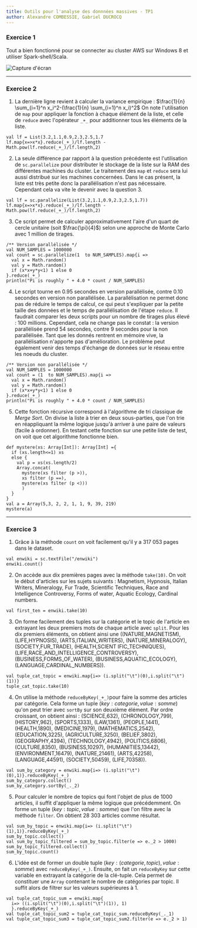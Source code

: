 ```yaml
---
title: Outils pour l'analyse des donnnées massives - TP1
author: Alexandre COMBESSIE, Gabriel DUCROCQ
---
```



### Exercice 1
Tout a bien fonctionné pour se connecter au cluster AWS sur Windows 8 et utiliser Spark-shell/Scala.

![Capture d'écran](https://dl.dropbox.com/s/45v3jmq7whqr0kd/image%201.png?dl=0)

**********
### Exercice 2

1) La dernière ligne revient à calculer la variance empirique :
$\frac{1}{n} \sum_{i=1}^n x_i^2-(\frac{1}{n} \sum_{i=1}^n x_i)^2$
On note l'utilisation de `map` pour appliquer la fonction à chaque élément de la liste, et celle de `reduce` avec l'opérateur `_+_` pour additionner tous les éléments de la liste.
```Spark
val lf = List(3.2,1.1,0.9,2.3,2.5,1.7
lf.map{x=>x*x}.reduce(_+_)/lf.length - Math.pow(lf.reduce(_+_)/lf.length,2)
```

2) La seule différence par rapport à la question précédente est l'utilisation de `sc.parallelize` pour distributer le stockage de la liste sur la RAM des différentes machines du cluster. Le traitement des `map` et `reduce` sera lui aussi distribué sur les machines concernées. Dans le cas présent, la liste est très petite donc la parallélisation n'est pas nécessaire. Cependant cela va vite le devenir avec la question 3.
```Spark
val lf = sc.parallelize(List(3.2,1.1,0.9,2.3,2.5,1.7))
lf.map{x=>x*x}.reduce(_+_)/lf.length - Math.pow(lf.reduce(_+_)/lf.length,2)
```

3) Ce script permet de calculer approximativement l'aire d'un quart de cercle unitaire (soit $\frac{\pi}{4}$) selon une approche de Monte Carlo avec 1 million de tirages.
```Spark
/** Version parallélisée */
val NUM_SAMPLES = 1000000
val count = sc.parallelize(1  to NUM_SAMPLES).map{i =>
  val x = Math.random()
  val y = Math.random()
  if (x*x+y*y<1) 1 else 0
}.reduce(_+_)
println("Pi is roughly " + 4.0 * count / NUM_SAMPLES)
```

4) Le script tourne en 0.95 secondes en version parallélisée, contre 0.10 secondes en version non parallélisée. La parallélisation ne permet donc pas de réduire le temps de calcul, ce qui peut s'expliquer par la petite taille des données et le temps de parallélisation de l'étape `reduce`. Il faudrait comparer les deux scripts pour un nombre de tirages plus élevé : 100 millions. Cependant, cela ne change pas le constat : la version parallélisée prend 54 secondes, contre 9 secondes pour la non parallélisée. Tant que les donnés rentrent en mémoire vive, la parallélisation n'apporte pas d'amélioration. Le problème peut également venir des temps d'échange de données sur le réseau entre les noeuds du cluster.
```Spark
/** Version non parallélisée */
val NUM_SAMPLES = 1000000
val count = (1  to NUM_SAMPLES).map{i =>
  val x = Math.random()
  val y = Math.random()
  if (x*x+y*y<1) 1 else 0
}.reduce(_+_)
println("Pi is roughly " + 4.0 * count / NUM_SAMPLES)
```

5) Cette fonction récursive correspond à l'algorithme de tri classique de *Merge Sort*. On divise la liste à trier en deux sous-parties, que l'on trie en réappliquant la même logique jusqu'à arriver à une paire de valeurs (facile à ordonner). En testant cette fonction sur une petite liste de test, on voit que cet algorithme fonctionne bien.
```Spark
def mystere(xs: Array[Int]): Array[Int] ={
  if (xs.length<=1) xs
  else {
    val p = xs(xs.length/2)
    Array.concat(
      mystere(xs filter (p >)),
      xs filter (p ==),
      mystere(xs filter (p <)))
      )
  }
}
val a = Array(5,3, 2, 2, 1, 1, 9, 39, 219)
mystere(a)
```

********

### Exercice 3

1) Grâce à la méthode `count` on voit facilement qu'il y a 317 053 pages dans le dataset.
```Spark
val enwiki = sc.textFile("/enwiki")
enwiki.count()
```

2) On accède aux dix premières pages avec la méthode `take(10)`. On voit le début d'articles sur les sujets suivants : Magnetism, Hypnosis, Italian Writers, Mineralogy, Fur Trade, Scientific Techniques, Race and Intelligence Controversy, Forms of water, Aquatic Ecology, Cardinal numbers.
```Spark
val first_ten = enwiki.take(10)
```



3) On forme facilement des tuples sur la catégorie et le topic de l'article en extrayant les deux premiers mots de chaque article avec `split`. Pour les dix premiers éléments, on obtient ainsi une ((NATURE,MAGNETISM), (LIFE,HYPNOSIS), (ARTS,ITALIAN_WRITERS), (NATURE,MINERALOGY), (SOCIETY,FUR_TRADE), (HEALTH,SCIENT   IFIC_TECHNIQUES), (LIFE,RACE_AND_INTELLIGENCE_CONTROVERSY), (BUSINESS,FORMS_OF_WATER), (BUSINESS,AQUATIC_ECOLOGY), (LANGUAGE,CARDINAL_NUMBERS)).
```Spark
val tuple_cat_topic = enwiki.map{i=> (i.split("\t")(0),i.split("\t")(1))}
tuple_cat_topic.take(10)
```

4) On utilise la méthode `reduceByKey(_+_)`pour faire la somme des articles par catégorie. Cela forme un tuple $(key: categorie, value: somme)$ qu'on peut trier avec `sortBy` sur son deuxième élément. Par ordre croissant, on obtient ainsi : (SCIENCE,632), (CHRONOLOGY,799), (HISTORY,962), (SPORTS,1333), (LAW,1361), (PEOPLE,1441), (HEALTH,1890), (MEDICINE,1979), (MATHEMATICS,2542), (EDUCATION,3225), (AGRICULTURE,3250), (BELIEF,3802), (GEOGRAPHY,4394), (TECHNOLOGY,4942), (POLITICS,6806), (CULTURE,8350), (BUSINESS,10297), (HUMANITIES,13442), (ENVIRONMENT,16479), (NATURE,21461), (ARTS,42258), (LANGUAGE,44591), (SOCIETY,50459), (LIFE,70358)).
```Spark
val sum_by_category = enwiki.map{i=> (i.split("\t")(0),1)}.reduceByKey(_+_)
sum_by_category.collect()
sum_by_category.sortBy(_._2)
```



5) Pour calculer le nombre de topics qui font l'objet de plus de 1000 articles, il suffit d'appliquer la même logique que précédemment. On forme un tuple $(key: topic, value: somme)$  que l'on filtre avec la méthode `filter`. On obtient 28 303 articles comme résultat.
```Spark
val sum_by_topic = enwiki.map{i=> (i.split("\t")(1),1)}.reduceByKey(_+_)
sum_by_topic.collect()
val sum_by_topic_filtered = sum_by_topic.filter(e => e._2 > 1000)
sum_by_topic_filtered.collect()
sum_by_topic.count()
```



6) L'idée est de former un double tuple $\Big(key: (categorie,topic),value: somme \Big)$ avec `reduceByKey(_+_)`. Ensuite, on fait un `reduceByKey` sur cette variable en extrayant la catégorie de la clé-tuple. Cela permet de constituer une `Array` contenant le nombre de catégories par topic. Il suffit alors de filtrer sur les valeurs supérieures à 1.
```Spark
val tuple_cat_topic_sum = enwiki.map{
  i=> ((i.split("\t")(0),i.split("\t")(1)), 1)
  }.reduceByKey(_+_)
val tuple_cat_topic_sum2 = tuple_cat_topic_sum.reduceByKey(_._1)
val tuple_cat_topic_sum3 = tuple_cat_topic_sum2.filter(e => e._2 > 1)
```
